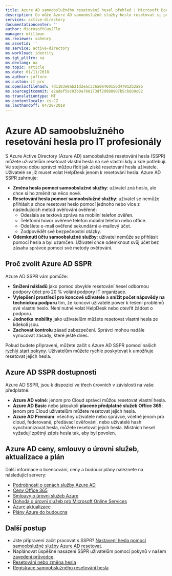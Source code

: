 ```yaml
---
title: Azure AD samoobslužného resetování hesel přehled | Microsoft Docs
description: Co může Azure AD samoobslužné služby heslo resetovat si pro vaši organizaci?
services: active-directory
documentationcenter: ''
author: MicrosoftGuyJFlo
manager: mtillman
ms.reviewer: sahenry
ms.assetid: ''
ms.service: active-directory
ms.workload: identity
ms.tgt_pltfrm: na
ms.devlang: na
ms.topic: article
ms.date: 01/11/2018
ms.author: joflore
ms.custom: it-pro
ms.openlocfilehash: 7d1103e0ab21d2eac336a0e460156d47012b2a86
ms.sourcegitcommit: e2adef58c03b0a780173df2d988907b5cb809c82
ms.translationtype: MT
ms.contentlocale: cs-CZ
ms.lasthandoff: 04/28/2018
---
```

# <a name="azure-ad-self-service-password-reset-for-the-it-professional"></a>Azure AD samoobslužného resetování hesla pro IT profesionály

S Azure Active Directory (Azure AD) samoobslužné resetování hesla (SSPR) můžete uživatelům resetovat vlastní hesla na své vlastní kdy a kde potřebují. Ve stejnou dobu správci můžou řídit jak získá resetování hesla uživatele. Uživatelé se již muset volat HelpDesk jenom k resetování hesla. Azure AD SSPR zahrnuje:

* **Změna hesla pomocí samoobslužné služby**: uživatel zná heslo, ale chce si ho změnit na něco nové.
* **Resetování hesla pomocí samoobslužné služby**: uživatel se nemůže přihlásit a chce resetovat heslo pomocí jednoho nebo více z následujících metod ověřování ověřené:
   * Odeslala se textová zpráva na mobilní telefon ověřen.
   * Telefonní hovor ověřené telefon mobilní telefon nebo office.
   * Odešlete e-mail ověřené sekundární e-mailový účet.
   * Zodpovědět své bezpečnostní otázky.
* **Odemknutí účtu samoobslužné služby**: uživatel nemůže se přihlásit pomocí hesla a byl uzamčen. Uživatel chce odemknout svůj účet bez zásahu správce pomocí své metody ověřování.

## <a name="why-choose-azure-ad-sspr"></a>Proč zvolit Azure AD SSPR

Azure AD SSPR vám pomůže:

* **Snížení nákladů** jako pomoc obvykle resetování hesel odbornou podpory účet pro 20 % volání podpory IT organizace. 
* **Vylepšení prostředí pro koncové uživatele** a **snížit počet nápovědy na technickou podporu** tím, že koncoví uživatelé power k řešení problémů své vlastní heslo. Není nutné volat HelpDesk nebo otevřít žádost o podporu.
* **Jednotka mobility** jako uživatelům můžete resetovat vlastní hesla ze kdekoli jsou.
* **Zachovat kontrolu** zásad zabezpečení. Správci mohou nadále vynucovat zásady, které ještě dnes.

Pokud budete připraveni, můžete začít s Azure AD SSPR pomocí našich [rychlý start pokyny](quickstart-sspr.md). Uživatelům můžete rychle poskytovat k umožňuje resetovat jejich hesla.

## <a name="azure-ad-sspr-availability"></a>Azure AD SSPR dostupnosti

Azure AD SSPR, jsou k dispozici ve třech úrovních v závislosti na vaše předplatné:

* **Azure AD volné**: jenom pro Cloud správci můžou resetovat vlastní hesla.
* **Azure AD Basic** nebo jakoukoli **placené předplatné služeb Office 365**: jenom pro Cloud uživatelům můžete resetovat jejich hesla.
* **Azure AD Premium**: všechny uživatele nebo správce, včetně jenom pro cloud, federované, předávací ověřování, nebo uživatelé hash synchronizovat hesla, můžete resetovat jejich hesla. Místních hesel vyžadují zpětný zápis hesla tak, aby byl povolen.

## <a name="azure-ad-pricing-sla-updates-and-roadmap"></a>Azure AD ceny, smlouvy o úrovni služeb, aktualizace a plán

Další informace o licencování, ceny a budoucí plány naleznete na následující servery:

* [Podrobnosti o cenách služby Azure AD](https://azure.microsoft.com/pricing/details/active-directory/)
* [Ceny Office 365](https://products.office.com/compare-all-microsoft-office-products?tab=2)
* [Smlouvy o úrovni služeb Azure](https://azure.microsoft.com/support/legal/sla/)
* [Dohoda o úrovni služeb pro Microsoft Online Services](http://go.microsoft.com/fwlink/?LinkID=272026&clcid=0x409)
* [Azure aktualizace](https://azure.microsoft.com/updates/)
* [Plány Azure do budoucna](https://www.microsoft.com/cloud-platform/roadmap-recently-available)

## <a name="next-steps"></a>Další postup

* Jste připraveni začít pracovat s SSPR? [Nastavení hesla pomocí samoobslužné služby Azure AD resetovat](quickstart-sspr.md).
* Naplánovat úspěšné nasazení SSPR uživatelům pomocí pokynů v našem [zavedení průvodce](howto-sspr-deployment.md).
* [Resetování nebo změna hesla](../active-directory-passwords-update-your-own-password.md)
* [Registrace samoobslužného resetování hesla](../active-directory-passwords-reset-register.md)

